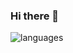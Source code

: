 ### Hi there 👋

![languages](https://github-readme-stats.vercel.app/api/top-langs/?username=abidtkg&hide=css,html,blade,hack&layout=compact&theme=tokyonight)
